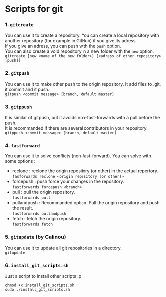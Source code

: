 # Scripts for git

### 1. `gitcreate`

You can use it to create a repository. You can create a local repository with another repository (for example in GitHub) if you give its adress.  
If you give an adress, you can push with the `push` option.  
You can also create a void repository in a new folder with the `new` option.  
`gitcreate [new <name of the new folder>] [<adress of other repository> [push]]`

### 2. `gitpush`

You can use it to make other push to the origin repository. It add files to .git, it commit and it push.  
`gitpush <commit message> [branch, default master]`

### 3. `gitppush`

It is similar of gitpush, but it avoids non-fast-forwards with a pull before the push.  
It is recommanded if there are several contributors in your repository.  
`gitppush <commit message> [branch, default master]`

### 4. `fastforward`

You can use it to solve conflicts (non-fast-forward).
You can solve with some options :
* reclone : reclone the origin repository (or other) in the actual repertory.  
	`fasforwards reclone <origin repository (or other)>`  
* forcepush : push force your changes in the repository.  
	`fastforwards forcepush <branch>`  
* pull : pull the origin repository.  
	`fastforwards pull`  
* pullandpush : Recommanded option. Pull the origin repository and push the result.  
	`fastforwards pullandpush`  
* fetch : fetch the origin repository.  
	`fastforwards fetch`  

### 5. `gitupdate` (by Calinou)

You can use it to update all git repositories in a directory.  
`gitupdate`

### 6. `install_git_scripts.sh`

Just a script to install other scripts :p  

`chmod +x install_git_scripts.sh`  
`sudo ./install_git_scripts.sh`
